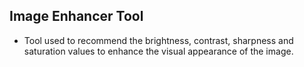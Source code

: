 ## Image Enhancer Tool

 * Tool used to recommend the brightness, contrast, sharpness and saturation values to enhance the visual appearance of the image.
